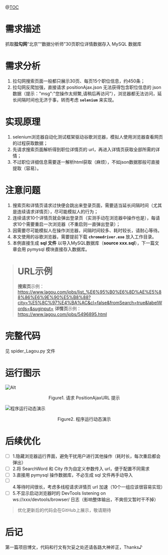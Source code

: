 @[TOC](目录)

# 需求描述

抓取**拉勾网**“北京”“数据分析师”30页职位详情数据存入 MySQL 数据库

# 需求分析
 1. 拉勾网搜索页面一般都只展示30页、每页15个职位信息，约450条；
 2. 拉勾网反爬加强，直接请求 positionAjax.json 无法获得包含职位信息的 json 数据（提示："msg":"您操作太频繁,请稍后再访问"），浏览器都无法访问，延长间隔时间也无济于事，转而考虑 **`selenium`** 来实现。


# 实现原理
 1. selenium浏览器自动化测试框架驱动谷歌浏览器，模拟人使用浏览器查看网页的过程获取数据；
 2. 先请求搜索页面解析得到职位详情页的 url，再进入详情页获取全部所需的详情；
 3. 不过职位详细信息需要逐一解析html获取（麻烦），不如json数据那般可直接提取（容易）。


# 注意问题
 1. 搜索页和详情页请求过快便会跳出来登录页面，需要适当延长间隔时间（尤其是连续请求详情页），尽可能模拟人的行为；
 2. 连续请求10个详情页就会弹出登录页（实测手动在浏览器中操作也是），每请求10个需要重启一次浏览器（不重启则一直弹出登录）；
 3. 因需要尽可能模拟人在操作浏览器，间隔时间较多、耗时较长，请耐心等待。
 4. 本文使用的谷歌浏览器，需要提前下载 **`chromedriver.exe`** 放入工作目录。
 5. 本例直接生成 **sql 文件** 以导入MySQL数据库（**source xxx.sql**），下一篇文章会用 pymysql 模块直接存入数据库。



># URL示例
>**搜索页**示例：https://www.lagou.com/jobs/list_%E6%95%B0%E6%8D%AE%E5%88%86%E6%9E%90%E5%B8%88?city=%E5%8C%97%E4%BA%AC&cl=false&fromSearch=true&labelWords=&suginput=
>**详情页**示例：https://www.lagou.com/jobs/5496895.html


# 完整代码
见 spider_Lagou.py 文件


# 运行图示
![Alt](https://img-blog.csdnimg.cn/2019031612165073.gif#pic_center)
<center>Figure1. 请求 PositionAjaxURL 提示</center>
  
![程序运行动态演示](https://img-blog.csdnimg.cn/20190318161028944.gif)
<center>Figure2. 程序运行动态演示</center>

# 后续优化

- [ ] 1.隐藏浏览器运行界面，避免干扰用户进行其他操作（耗时长，每次重启都会弹出）
- [ ] 2.将 SearchWord 和 City 作为自定义参数传入 url，便于配置不同需求
- [ ] 3.直接用 pymysql 操作数据库，不必生成 sql 文件再手动导入
- [ ] 4.等待时间很长，考虑多线程请求详情页 url 加速（10个一组应该很容易实现）
- [ ] 5.不显示启动浏览器时的 DevTools listening on ws://xxx/devtools/browser/ 日志（影响整体输出，不爽但又暂时干不掉）
>优化更新后的代码会在GitHub上展示，敬请期待

# 后记
第一篇项目博文，代码和行文有欠妥之处还请各路大神斧正，Thanks♪


